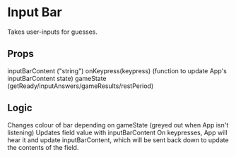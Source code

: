 # Input Bar
Takes user-inputs for guesses.

## Props
inputBarContent ("string")
onKeypress(keypress) (function to update App's inputBarContent state)
gameState (getReady/inputAnswers/gameResults/restPeriod)


## Logic
Changes colour of bar depending on gameState (greyed out when App isn't listening)
Updates field value with inputBarContent
On keypresses, App will hear it and update inputBarContent, which will be sent back down to update the contents of the field.

